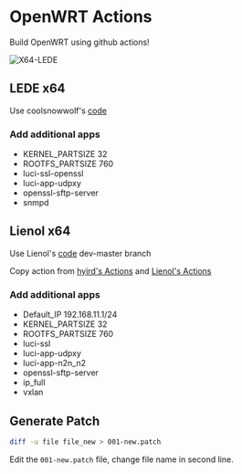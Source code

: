 # OpenWRT Actions

Build OpenWRT using github actions!

![X64-LEDE](https://github.com/alecthw/openwrt-actions/workflows/Openwrt-AutoBuild/badge.svg)

## LEDE x64

Use coolsnowwolf's [code](https://github.com/coolsnowwolf/lede)

### Add additional apps

- KERNEL_PARTSIZE 32
- ROOTFS_PARTSIZE 760
- luci-ssl-openssl
- luci-app-udpxy
- openssl-sftp-server
- snmpd

## Lienol x64

Use Lienol's [code](https://github.com/Lienol/openwrt) dev-master branch

Copy action from [hyird's Actions](https://github.com/hyird/openwrt-actions) and [Lienol's Actions](https://github.com/Lienol/openwrt-actions)

### Add additional apps

- Default_IP 192.168.11.1/24
- KERNEL_PARTSIZE 32
- ROOTFS_PARTSIZE 760
- luci-ssl
- luci-app-udpxy
- luci-app-n2n_n2
- openssl-sftp-server
- ip_full
- vxlan

## Generate Patch

``` bash
diff -u file file_new > 001-new.patch
```

Edit the `001-new.patch` file, change file name in second line.
